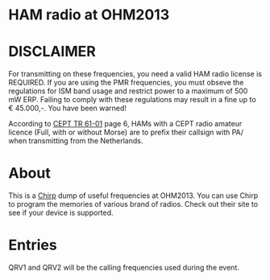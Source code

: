 # HAM radio at OHM2013

# DISCLAIMER

For transmitting on these frequencies, you need a valid HAM radio license is
REQUIRED. If you are using the PMR frequencies, you must obseve the regulations
for ISM band usage and restrict power to a maximum of 500 mW ERP. Failing to
comply with these regulations may result in a fine up to &euro; 45.000,-. You
have been warned!

According to
[CEPT TR 61-01](http://www.erodocdb.dk/Docs/doc98/official/pdf/TR6101.PDF) page 
6, HAMs with a CEPT radio amateur licence (Full, with or without Morse) are to
prefix their callsign with PA/ when transmitting from the Netherlands.

# About

This is a [Chirp](http://chirp.danplanet.com/projects/chirp/wiki/Home) dump of
useful frequencies at OHM2013. You can use Chirp to program the memories of
various brand of radios. Check out their site to see if your device is
supported.

# Entries

QRV1 and QRV2 will be the calling frequencies used during the event.
